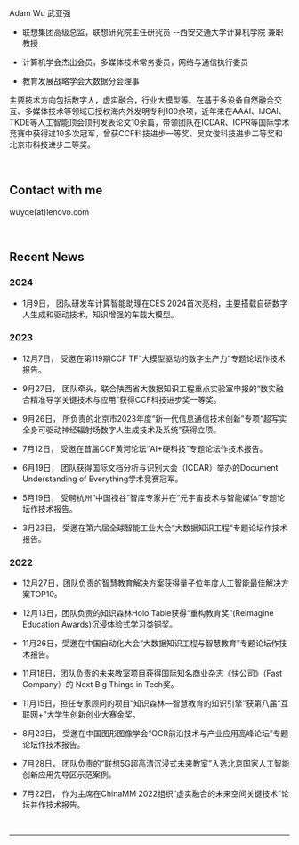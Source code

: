    Adam Wu 武亚强
  

- 联想集团高级总监，联想研究院主任研究员
--西安交通大学计算机学院 兼职教授   
- 计算机学会杰出会员，多媒体技术常务委员，网络与通信执行委员 
  
- 教育发展战略学会大数据分会理事  


主要技术方向包括数字人，虚实融合，行业大模型等。在基于多设备自然融合交互、多媒体技术等领域已授权海内外发明专利100余项，近年来在AAAI、IJCAI、TKDE等人工智能顶会顶刊发表论文10余篇，带领团队在ICDAR、ICPR等国际学术竞赛中获得过10多次冠军，曾获CCF科技进步一等奖、吴文俊科技进步二等奖和北京市科技进步二等奖。  
  

<br/>  


## Contact with me  
wuyqe(at)lenovo.com  

<br/>  


## Recent News

### 2024  


- 1月9日， 团队研发车计算智能助理在CES 2024首次亮相，主要搭载自研数字人生成和驱动技术，知识增强的车载大模型。

### 2023  
- 12月7日， 受邀在第119期CCF TF“大模型驱动的数字生产力”专题论坛作技术报告。
  
- 9月27日， 团队牵头，联合陕西省大数据知识工程重点实验室申报的“数实融合精准导学关键技术与应用”获得CCF科技进步奖一等奖。
  
- 9月26日， 所负责的北京市2023年度“新一代信息通信技术创新”专项“超写实全身可驱动神经辐射场数字人生成技术及系统”获得立项。
  
- 7月12日， 受邀在首届CCF黄河论坛“AI+硬科技”专题论坛作技术报告。
  
- 6月19日， 团队获得国际文档分析与识别大会（ICDAR）举办的Document Understanding of Everything学术竞赛冠军。
  
- 5月19日， 受聘杭州“中国视谷”智库专家并在“元宇宙技术与智能媒体”专题论坛作技术报告。
  
- 3月23日， 受邀在第六届全球智能工业大会“大数据知识工程”专题论坛作技术报告。  




### 2022  
- 12月27日，团队负责的智慧教育解决方案获得量子位年度人工智能最佳解决方案TOP10。
  
- 12月13日，团队负责的知识森林Holo Table获得“重构教育奖”(Reimagine Education Awards)沉浸体验式学习类铜奖。
  
- 11月26日，受邀在中国自动化大会“大数据知识工程与智慧教育”专题论坛作技术报告。
  
- 11月18日，团队负责的未来教室项目获得国际知名商业杂志《快公司》（Fast Company）的 Next Big Things in Tech奖。
  
- 11月15日，担任专家顾问的项目“知识森林—智慧教育的知识引擎”获第八届“互联网+”大学生创新创业大赛金奖。
  
- 8月23日， 受邀在中国图形图像学会“OCR前沿技术与产业应用高峰论坛”专题论坛作技术报告。

- 7月28日， 团队负责的“联想5G超高清沉浸式未来教室”入选北京国家人工智能创新应用先导区示范案例。
  
- 7月22日， 作为主席在ChinaMM 2022组织“虚实融合的未来空间关键技术”论坛并作技术报告。


<br />

----

